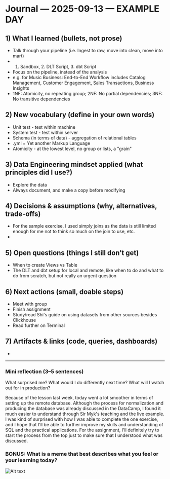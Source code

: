 # Journal — 2025-09-13 — EXAMPLE DAY

## 1) What I learned (bullets, not prose)
- Talk through your pipeline (i.e. Ingest to raw, move into clean, move into mart)
- 1. Sandbox, 2. DLT Script, 3. dbt Script
- Focus on the pipeline, instead of the analysis
- e.g. for Music Business: End-to-End Workflow includes Catalog Management, Customer Engagement, Sales Transactions, Business Insights
- 1NF: Atomicity, no repeating group; 2NF: No partial dependencies; 3NF: No transitive dependencies

## 2) New vocabulary (define in your own words)
- Unit test - test within machine
- System test - test within server
- Schema (in terms of data) - aggregation of relational tables
- .yml = Yet another Markup Language
- Atomicity - at the lowest level, no group or lists, a "grain"

## 3) Data Engineering mindset applied (what principles did I use?)
- Explore the data
- Always document, and make a copy before modifying

## 4) Decisions & assumptions (why, alternatives, trade-offs)
- For the sample exercise, I used simply joins as the data is still limited enough for me not to think so much on the join to use, etc.
- 

## 5) Open questions (things I still don’t get)
- When to create Views vs Table
- The DLT and dbt setup for local and remote, like when to do and what to do from scratch, but not really an urgent question

## 6) Next actions (small, doable steps)
- Meet with group
- Finish assignment
- Study/read Shi's guide on using datasets from other sources besides Clickhouse
- Read further on Terminal

## 7) Artifacts & links (code, queries, dashboards)
- 

---

### Mini reflection (3–5 sentences)
What surprised me? What would I do differently next time? What will I watch out for in production?

Because of the lesson last week, today went a lot smoother in terms of setting up the remote database. Although the process for normalization and producing the database was already discussed in the DataCamp, I found it much easier to understand through Sir Myk's teaching and the live example. I was kind of surprised with how I was able to complete the one exercise, and I hope that I'll be able to further improve my skills and understanding of SQL and the practical applications.  For the assignment, I'll definitely try to start the process from the top just to make sure that I understood what was discussed.


### BONUS: What is a meme that best describes what you feel or your learning today?

![Alt text](https://substackcdn.com/image/fetch/f_auto,q_auto:good,fl_progressive:steep/https%3A%2F%2Fsubstack-post-media.s3.amazonaws.com%2Fpublic%2Fimages%2Fcc5174b5-a9ed-478b-949f-a9a9fef522f3_500x567.jpeg "problem for future me")